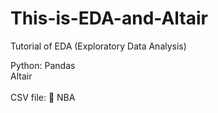 # This-is-EDA-and-Altair

Tutorial of EDA (Exploratory Data Analysis) <br>

Python: Pandas <br>
        Altair<br><br>
CSV file: 🏀 NBA
